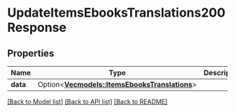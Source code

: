 # UpdateItemsEbooksTranslations200Response

## Properties

Name | Type | Description | Notes
------------ | ------------- | ------------- | -------------
**data** | Option<[**Vec<models::ItemsEbooksTranslations>**](ItemsEbooksTranslations.md)> |  | [optional]

[[Back to Model list]](../README.md#documentation-for-models) [[Back to API list]](../README.md#documentation-for-api-endpoints) [[Back to README]](../README.md)


